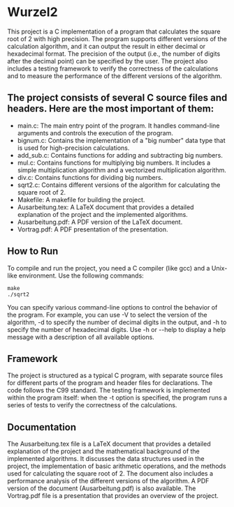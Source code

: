 # Wurzel2

This project is a C implementation of a program that calculates the square root of 2 with high precision. The program supports different versions of the calculation algorithm, and it can output the result in either decimal or hexadecimal format. The precision of the output (i.e., the number of digits after the decimal point) can be specified by the user. The project also includes a testing framework to verify the correctness of the calculations and to measure the performance of the different versions of the algorithm.

## The project consists of several C source files and headers. Here are the most important of them:

- main.c: The main entry point of the program. It handles command-line arguments and controls the execution of the program.
- bignum.c: Contains the implementation of a "big number" data type that is used for high-precision calculations.
- add_sub.c: Contains functions for adding and subtracting big numbers.
- mul.c: Contains functions for multiplying big numbers. It includes a simple multiplication algorithm and a vectorized multiplication algorithm.
- div.c: Contains functions for dividing big numbers.
- sqrt2.c: Contains different versions of the algorithm for calculating the square root of 2.
- Makefile: A makefile for building the project.
- Ausarbeitung.tex: A LaTeX document that provides a detailed explanation of the project and the implemented algorithms.
- Ausarbeitung.pdf: A PDF version of the LaTeX document.
- Vortrag.pdf: A PDF presentation of the presentation.
  
## How to Run

To compile and run the project, you need a C compiler (like gcc) and a Unix-like environment. Use the following commands:

```
make
./sqrt2
```

You can specify various command-line options to control the behavior of the program. For example, you can use -V to select the version of the algorithm, -d to specify the number of decimal digits in the output, and -h to specify the number of hexadecimal digits. Use -h or --help to display a help message with a description of all available options.

## Framework

The project is structured as a typical C program, with separate source files for different parts of the program and header files for declarations. The code follows the C99 standard. The testing framework is implemented within the program itself: when the -t option is specified, the program runs a series of tests to verify the correctness of the calculations.

## Documentation

The Ausarbeitung.tex file is a LaTeX document that provides a detailed explanation of the project and the mathematical background of the implemented algorithms. It discusses the data structures used in the project, the implementation of basic arithmetic operations, and the methods used for calculating the square root of 2. The document also includes a performance analysis of the different versions of the algorithm. A PDF version of the document (Ausarbeitung.pdf) is also available. The Vortrag.pdf file is a presentation that provides an overview of the project.

